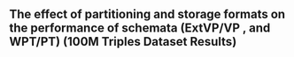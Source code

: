 ## The effect of partitioning and storage formats on the performance of schemata (ExtVP/VP , and WPT/PT) (100M Triples Dataset Results)
